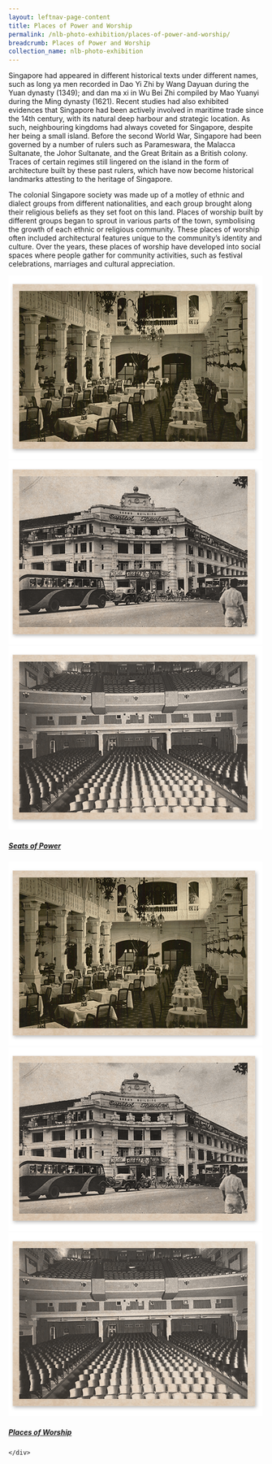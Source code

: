 ```yaml
---
layout: leftnav-page-content
title: Places of Power and Worship
permalink: /nlb-photo-exhibition/places-of-power-and-worship/
breadcrumb: Places of Power and Worship
collection_name: nlb-photo-exhibition
---
```

Singapore had appeared in different historical texts under different names, such as long ya men recorded in Dao Yi Zhi by Wang Dayuan during the Yuan dynasty (1349); and dan ma xi in Wu Bei Zhi compiled by Mao Yuanyi during the Ming dynasty (1621). Recent studies had also exhibited evidences that Singapore had been actively involved in maritime trade since the 14th century, with its natural deep harbour and strategic location. As such, neighbouring kingdoms had always coveted for Singapore, despite her being a small island. Before the second World War, Singapore had been governed by a number of rulers such as Parameswara, the Malacca Sultanate, the Johor Sultanate, and the Great Britain as a British colony. Traces of certain regimes still lingered on the island in the form of architecture built by these past rulers, which have now become historical landmarks attesting to the heritage of Singapore.

The colonial Singapore society was made up of a motley of ethnic and dialect groups from different nationalities, and each group brought along their religious beliefs as they set foot on this land. Places of worship built by different groups began to sprout in various parts of the town, symbolising the growth of each ethnic or religious community. These places of worship often included architectural features unique to the community’s identity and culture. Over the years, these places of worship have developed into social spaces where people gather for community activities, such as festival celebrations, marriages and cultural appreciation. 

<div class="type-two box-hov-style">
	<div class="row is-multiline">
		<div class="col is-one-third-desktop is-one-third-tablet">
			<a href="/nlb-photo-exhibition/places-of-power-and-worship/seats-of-power/" class="project-link">
				<div class="photo-stacked-wrap">
					  <div class="photos">
 						   <img class="photo-lv-1" src="/images/stack2-photo1.png">
 						   <img class="photo-lv-2" src="/images/stack2-photo2.png">
  						   <img class="photo-lv-3" src="/images/stack2-photo3.png">
					  </div>
				</div> 
			<div class="project-card">
				<div class="project-title margin--bottom--xs">
					<h5><b>Seats of Power</b></h5>
				</div>
			</div>
			</a>
		</div>
		<div class="col is-one-third-desktop is-one-third-tablet">
			<a href="/nlb-photo-exhibition/places-of-power-and-worship/places-of-worship/" class="project-link">
				<div class="photo-stacked-wrap">
					  <div class="photos">
 						   <img class="photo-lv-1" src="/images/stack2-photo1.png">
 						   <img class="photo-lv-2" src="/images/stack2-photo2.png">
  						   <img class="photo-lv-3" src="/images/stack2-photo3.png">
					  </div>
				</div> 
			<div class="project-card">
				<div class="project-title margin--bottom--xs">
					<h5><b>Places of Worship</b></h5>
				</div>
			</div>
			</a>
		</div>
		
	</div>
</div>
